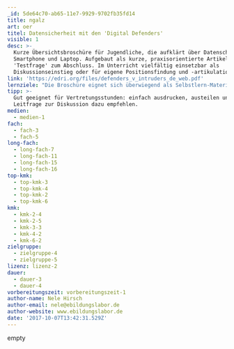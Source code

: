 ```yaml
---
_id: 5de64c70-ab65-11e7-9929-9702fb35fd14
title: ngalz
art: oer
titel: Datensicherheit mit den 'Digital Defenders'
visible: 1
desc: >-
  Kurze Übersichtsbroschüre für Jugendliche, die aufklärt über Datenschutz mit
  Smartphone und Laptop. Aufgebaut als kurze, praxisorientierte Artikel mit
  'Testfrage' zum Abschluss. Im Unterricht vielfältig einsetzbar als
  Diskussionseinstieg oder für eigene Positionsfindung und -artikulation.
link: 'https://edri.org/files/defenders_v_intruders_de_web.pdf'
lernziele: "Die Broschüre eignet sich überwiegend als Selbstlern-Material für Jugendliche und kann im Unterricht z.B. als Flipped Classroom Material vor einer Diskussion über Datenschutz verwendet werden. Jugendliche erhalten mit der Broschüre einen guten Einstieg in das wie und warum von Datenschutz in einer zunehmend digitalisierten Gesellschaft. Im Unterricht können damit verschiedene Aufgaben/ Leitfragen verbunden werden. Beispiele sind:\r\nAnalyse des Umgangs mit den eigenen Daten: Wie nutze ich mein eigenes Smartphone?\r\nBester Freund/ beste Freundin-Empfehlung: Was würdest Du Deinem besten Freund/ Deiner besten Freundin als erste Schritt Maßnahmen für mehr Datenschutz empfehlen?"
tipp: >-
  Gut geeignet für Vertretungsstunden: einfach ausdrucken, austeilen und
  Leitfrage zur Diskussion dazu empfehlen.
medien:
  - medien-1
fach:
  - fach-3
  - fach-5
long-fach:
  - long-fach-7
  - long-fach-11
  - long-fach-15
  - long-fach-16
top-kmk:
  - top-kmk-3
  - top-kmk-4
  - top-kmk-2
  - top-kmk-6
kmk:
  - kmk-2-4
  - kmk-2-5
  - kmk-3-3
  - kmk-4-2
  - kmk-6-2
zielgruppe:
  - zielgruppe-4
  - zielgruppe-5
lizenz: lizenz-2
dauer:
  - dauer-3
  - dauer-4
vorbereitungszeit: vorbereitungszeit-1
author-name: Nele Hirsch
author-email: nele@ebildungslabor.de
author-website: www.ebildungslabor.de
date: '2017-10-07T13:42:31.529Z'
---
```

empty

